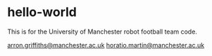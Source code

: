 # hello-world

This is for the University of Manchester robot football team code.

arron.griffiths@manchester.ac.uk
horatio.martin@manchester.ac.uk
